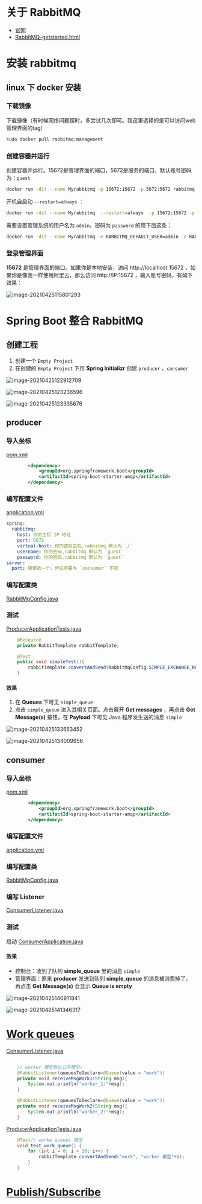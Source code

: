 # 关于 RabbitMQ

-  [官网](https://www.rabbitmq.com/) 
-  [RabbitMQ-getstarted.html](references\RabbitMQ-getstarted.html) 

# 安装 rabbitmq

## linux 下 docker 安装

### 下载镜像

下载镜像（有时候网络问题超时，多尝试几次即可。我这里选择的是可以访问web管理界面的tag）

```sh
sudo docker pull rabbitmq:management
```

### 创建容器并运行

创建容器并运行。15672是管理界面的端口，5672是服务的端口，默认账号密码为：`guest`

```sh
docker run -dit --name Myrabbitmq -p 15672:15672 -p 5672:5672 rabbitmq:management
```

开机自启动 `--restart=always` ：

```sh
docker run -dit --name Myrabbitmq  --restart=always  -p 15672:15672 -p 5672:5672 rabbitmq:management
```

需要设置管理系统的用户名为 `admin`、密码为 `password` 的用下面这条：

```sh
docker run -dit --name Myrabbitmq -e RABBITMQ_DEFAULT_USER=admin -e RABBITMQ_DEFAULT_PASS=password -p 15672:15672 -p 5672:5672 rabbitmq:management
```

### 登录管理界面

**15672** 是管理界面的端口。如果你是本地安装，访问 http://localhost:15672 ，如果你是像我一样使用阿里云，那么访问 http://IP:15672 ，输入账号密码，有如下效果：

![image-20210425115801293](image/image-20210425115801293.png)

# Spring Boot 整合 RabbitMQ

## 创建工程

1. 创建一个 `Empty Project` 
2. 在创建的 `Empty Project` 下用 **Spring Initializr** 创建 `producer` 、`consumer`

![image-20210425122912709](image/image-20210425122912709.png)

![image-20210425123236596](image/image-20210425123236596.png)

![image-20210425123335676](image/image-20210425123335676.png)

## producer

### 导入坐标

 [pom.xml](code\producer\pom.xml) 

```xml
		<dependency>
			<groupId>org.springframework.boot</groupId>
			<artifactId>spring-boot-starter-amqp</artifactId>
		</dependency>
```

### 编写配置文件

 [application.yml](code\producer\src\main\resources\application.yml) 

```yml
spring:
  rabbitmq:
    host: 你的主机 IP 地址
    port: 5672
    virtual-host: 你的虚拟主机,rabbitmq 默认为 `/`
    username: 你的密码,rabbitmq 默认为 `guest`
    password: 你的密码,rabbitmq 默认为 `guest`
server:
  port: 随便选一个，但记得要与 `consumer` 不同

```

### 编写配置类

 [RabbitMqConfig.java](code\producer\src\main\java\com\example\producer\config\RabbitMqConfig.java) 

### 测试

 [ProducerApplicationTests.java](code\producer\src\test\java\com\example\producer\ProducerApplicationTests.java) 

```java
	@Resource
	private RabbitTemplate rabbitTemplate;

	@Test
	public void simpleTest(){
		rabbitTemplate.convertAndSend(RabbitMqConfig.SIMPLE_EXCHANGE_NAME,"","simple");
	}
```

#### 效果

1. 在 **Queues** 下可见 `simple_queue` 
2. 点击 `simple_queue` 进入其相关页面。点击展开 **Get messages** ，再点击 **Get Message(s)** 按钮，在 **Payload** 下可见 Java 程序发生送的消息 `simple` 

![image-20210425133653452](image/image-20210425133653452.png)

![image-20210425134009956](image/image-20210425134009956.png)

## consumer

### 导入坐标

 [pom.xml](code\consumer\pom.xml) 

```xml
		<dependency>
			<groupId>org.springframework.boot</groupId>
			<artifactId>spring-boot-starter-amqp</artifactId>
		</dependency>
```

### 编写配置文件

 [application.yml](code\consumer\src\main\resources\application.yml) 

### 编写配置类

 [RabbitMqConfig.java](code\consumer\src\main\java\com\example\consumer\config\RabbitMqConfig.java) 

### 编写 Listener

 [ConsumerListener.java](code\consumer\src\main\java\com\example\consumer\listener\ConsumerListener.java) 

### 测试

启动 [ConsumerApplication.java](..\..\..\..\..\学习\2-消息中间件RabbitMQ\代码\rabbitmq\rabbitmq\springboot-rabbitmq-consumer\src\main\java\com\itheima\rabbitmq\ConsumerApplication.java) 

#### 效果

- 控制台：收到了队列 **simple_queue** 里的消息 `simple` 
- 管理界面：原来 **producer** 发送到队列 **simple_queue** 的消息被消费掉了，再点击 **Get Message(s)** 会显示 **Queue is empty** 

![image-20210425140911841](image/image-20210425140911841.png)

![image-20210425141346317](image/image-20210425141346317.png)



#  [Work queues](https://www.rabbitmq.com/tutorials/tutorial-two-python.html) 

 [ConsumerListener.java](code\consumer\src\main\java\com\example\consumer\listener\ConsumerListener.java) 

```java

    // worker 模型默认公平模型~
    @RabbitListener(queuesToDeclare=@Queue(value = "work"))
    private void receiveMsgWork1(String msg){
        System.out.println("worker_1:"+msg);
    }

    @RabbitListener(queuesToDeclare=@Queue(value = "work"))
    private void receiveMsgWork2(String msg){
        System.out.println("worker_2:"+msg);
    }
```

 [ProducerApplicationTests.java](code\producer\src\test\java\com\example\producer\ProducerApplicationTests.java) 

```java
	@Test// worke queues 模型
	void test_work_queue() {
		for (int i = 0; i < 10; i++) {
			rabbitTemplate.convertAndSend("work", "worker 模型"+i);
		}
	}
```

#  [Publish/Subscribe](https://www.rabbitmq.com/tutorials/tutorial-three-python.html) 













